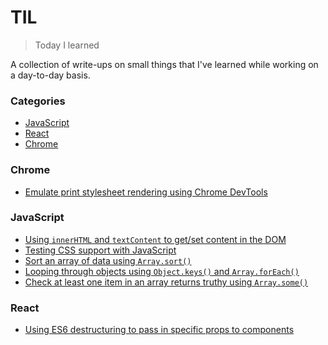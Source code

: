 # TIL

> Today I learned

A collection of write-ups on small things that I've learned while working on a day-to-day basis.

### Categories

* [JavaScript](#javascript)
* [React](#react)
* [Chrome](#chrome)

### Chrome

* [Emulate print stylesheet rendering using Chrome DevTools](chrome/emulate-print-stylesheet.md)

### JavaScript

* [Using `innerHTML` and `textContent` to get/set content in the DOM](javascript/using-innerhtml-textcontent.md)
* [Testing CSS support with JavaScript](javascript/css-feature-support-testing.md)
* [Sort an array of data using `Array.sort()`](javascript/array-sort-method.md)
* [Looping through objects using `Object.keys()` and `Array.forEach()`](javascript/loop-through-objects-object-keys-foreach.md)
* [Check at least one item in an array returns truthy using `Array.some()`](javascript/array-some-check-at-least-one-item-truthy.md)

### React
* [Using ES6 destructuring to pass in specific props to components](react/use-es6-destructuring-syntax-to-pass-in-specific-props.md)
